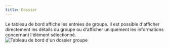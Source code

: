 ```yaml
---
title: Dossier
---
```

Le tableau de bord affiche les entrées de groupe. Il est possible d&apos;afficher directement les détails du groupe ou d&apos;afficher uniquement les informations concernant l&apos;élément sélectionné.  
![Tableau de bord d'un dossier groupe](/img/fr/rdm/mac/clip0360.png) 
